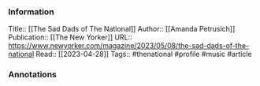 
### Information
Title:: [[The Sad Dads of The National]]
Author:: [[Amanda Petrusich]]
Publication:: [[The New Yorker]]
URL:: https://www.newyorker.com/magazine/2023/05/08/the-sad-dads-of-the-national
Read:: [[2023-04-28]]
Tags:: #thenational #profile #music 
#article

### Annotations

